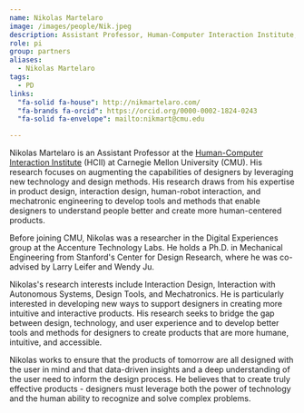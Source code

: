 ```yaml
---
name: Nikolas Martelaro
image: /images/people/Nik.jpeg
description: Assistant Professor, Human-Computer Interaction Institute,  Carnegie Mellon University
role: pi
group: partners
aliases:
  - Nikolas Martelaro
tags:
  - PD
links:
  "fa-solid fa-house": http://nikmartelaro.com/
  "fa-brands fa-orcid": https://orcid.org/0000-0002-1824-0243
  "fa-solid fa-envelope": mailto:nikmart@cmu.edu

---
```


Nikolas Martelaro is an Assistant Professor at the [Human-Computer Interaction Institute](https://www.hcii.cmu.edu/people/nikolas-martelaro) (HCII) at Carnegie Mellon University (CMU). His research focuses on augmenting the capabilities of designers by leveraging new technology and design methods. His research draws from his expertise in product design, interaction design, human-robot interaction, and mechatronic engineering to develop tools and methods that enable designers to understand people better and create more human-centered products. 

Before joining CMU, Nikolas was a researcher in the Digital Experiences group at the Accenture Technology Labs. He holds a Ph.D. in Mechanical Engineering from Stanford's Center for Design Research, where he was co-advised by Larry Leifer and Wendy Ju.   

Nikolas's research interests include Interaction Design, Interaction with Autonomous Systems, Design Tools, and Mechatronics. He is particularly interested in developing new ways to support designers in creating more intuitive and interactive products. His research seeks to bridge the gap between design, technology, and user experience and to develop better tools and methods for designers to create products that are more humane, intuitive, and accessible.   

Nikolas works to ensure that the products of tomorrow are all designed with the user in mind and that data-driven insights and a deep understanding of the user need to inform the design process. He believes that to create truly effective products - designers must leverage both the power of technology and the human ability to recognize and solve complex problems.